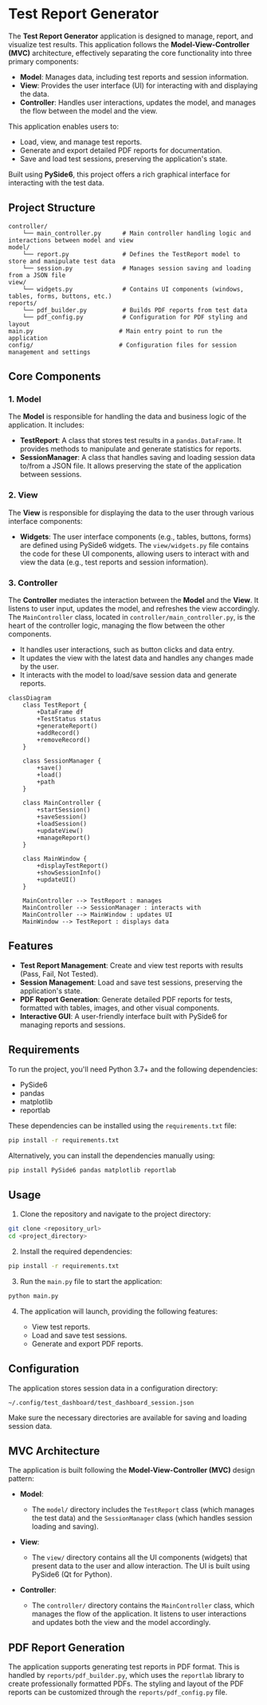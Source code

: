 # Test Report Generator

The **Test Report Generator** application is designed to manage, report, and visualize test results. This application follows the **Model-View-Controller (MVC)** architecture, effectively separating the core functionality into three primary components:

* **Model**: Manages data, including test reports and session information.
* **View**: Provides the user interface (UI) for interacting with and displaying the data.
* **Controller**: Handles user interactions, updates the model, and manages the flow between the model and the view.

This application enables users to:

* Load, view, and manage test reports.
* Generate and export detailed PDF reports for documentation.
* Save and load test sessions, preserving the application's state.

Built using **PySide6**, this project offers a rich graphical interface for interacting with the test data.

## Project Structure

```plaintext
controller/
    └── main_controller.py      # Main controller handling logic and interactions between model and view
model/
    └── report.py               # Defines the TestReport model to store and manipulate test data
    └── session.py              # Manages session saving and loading from a JSON file
view/
    └── widgets.py              # Contains UI components (windows, tables, forms, buttons, etc.)
reports/
    └── pdf_builder.py          # Builds PDF reports from test data
    └── pdf_config.py           # Configuration for PDF styling and layout
main.py                        # Main entry point to run the application
config/                        # Configuration files for session management and settings
```

## Core Components

### 1. **Model**

The **Model** is responsible for handling the data and business logic of the application. It includes:

* **TestReport**: A class that stores test results in a `pandas.DataFrame`. It provides methods to manipulate and generate statistics for reports.
* **SessionManager**: A class that handles saving and loading session data to/from a JSON file. It allows preserving the state of the application between sessions.

### 2. **View**

The **View** is responsible for displaying the data to the user through various interface components:

* **Widgets**: The user interface components (e.g., tables, buttons, forms) are defined using PySide6 widgets. The `view/widgets.py` file contains the code for these UI components, allowing users to interact with and view the data (e.g., test reports and session information).

### 3. **Controller**

The **Controller** mediates the interaction between the **Model** and the **View**. It listens to user input, updates the model, and refreshes the view accordingly. The `MainController` class, located in `controller/main_controller.py`, is the heart of the controller logic, managing the flow between the other components.

* It handles user interactions, such as button clicks and data entry.
* It updates the view with the latest data and handles any changes made by the user.
* It interacts with the model to load/save session data and generate reports.

```mermaid
classDiagram
    class TestReport {
        +DataFrame df
        +TestStatus status
        +generateReport()
        +addRecord()
        +removeRecord()
    }

    class SessionManager {
        +save()
        +load()
        +path
    }

    class MainController {
        +startSession()
        +saveSession()
        +loadSession()
        +updateView()
        +manageReport()
    }

    class MainWindow {
        +displayTestReport()
        +showSessionInfo()
        +updateUI()
    }

    MainController --> TestReport : manages
    MainController --> SessionManager : interacts with
    MainController --> MainWindow : updates UI
    MainWindow --> TestReport : displays data
```


## Features

* **Test Report Management**: Create and view test reports with results (Pass, Fail, Not Tested).
* **Session Management**: Load and save test sessions, preserving the application's state.
* **PDF Report Generation**: Generate detailed PDF reports for tests, formatted with tables, images, and other visual components.
* **Interactive GUI**: A user-friendly interface built with PySide6 for managing reports and sessions.

## Requirements

To run the project, you'll need Python 3.7+ and the following dependencies:

* PySide6
* pandas
* matplotlib
* reportlab

These dependencies can be installed using the `requirements.txt` file:

```bash
pip install -r requirements.txt
```

Alternatively, you can install the dependencies manually using:

```bash
pip install PySide6 pandas matplotlib reportlab
```

## Usage

1. Clone the repository and navigate to the project directory:

```bash
git clone <repository_url>
cd <project_directory>
```

2. Install the required dependencies:

```bash
pip install -r requirements.txt
```

3. Run the `main.py` file to start the application:

```bash
python main.py
```

4. The application will launch, providing the following features:

   * View test reports.
   * Load and save test sessions.
   * Generate and export PDF reports.

## Configuration

The application stores session data in a configuration directory:

```
~/.config/test_dashboard/test_dashboard_session.json
```

Make sure the necessary directories are available for saving and loading session data.

## MVC Architecture

The application is built following the **Model-View-Controller (MVC)** design pattern:

* **Model**:

  * The `model/` directory includes the `TestReport` class (which manages the test data) and the `SessionManager` class (which handles session loading and saving).
* **View**:

  * The `view/` directory contains all the UI components (widgets) that present data to the user and allow interaction. The UI is built using PySide6 (Qt for Python).
* **Controller**:

  * The `controller/` directory contains the `MainController` class, which manages the flow of the application. It listens to user interactions and updates both the view and the model accordingly.

## PDF Report Generation

The application supports generating test reports in PDF format. This is handled by `reports/pdf_builder.py`, which uses the `reportlab` library to create professionally formatted PDFs. The styling and layout of the PDF reports can be customized through the `reports/pdf_config.py` file.
